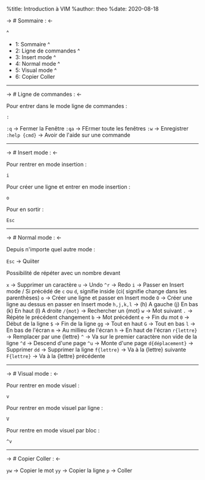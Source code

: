 %title: Introduction à VIM
%author: theo
%date: 2020-08-18

-> # Sommaire : <-

^
* 1: Sommaire
^
* 2: Ligne de commandes
^
* 3: Insert mode
^
* 4: Normal mode
^
* 5: Visual mode
^
* 6: Copier Coller

---

-> # Ligne de commandes : <-

Pour entrer dans le mode ligne de commandes :

`:`

`:q` -> Fermer la Fenêtre
`:qa` -> FErmer toute les fenêtres
`:w` -> Enregistrer
`:help {cmd}` -> Avoir de l'aide sur une commande

---

-> # Insert mode : <-

Pour rentrer en mode insertion :

`i`

Pour créer une ligne et entrer en mode insertion :

`o`

Pour en sortir :

`Esc`

---

-> # Normal mode : <-

Depuis n'importe quel autre mode :

`Esc` -> Quiiter

Possibilité de répéter avec un nombre devant

`x` -> Supprimer un caractère
`u` -> Undo
`^r` -> Redo
`i` -> Passer en Insert mode / Si précédé de `c` ou `d`, signifie inside (ci( signifie change dans les parenthèses)
`o` -> Créer une ligne et passer en Insert mode
`O` -> Créer une ligne au dessus en passer en Insert mode
`h,j,k,l` -> (h) A gauche (j) En bas (k) En haut (l) A droite
`/{mot}` -> Rechercher un {mot}
`w` -> Mot suivant
`.` -> Répète le précédent changement
`b` -> Mot précédent
`e` -> Fin du mot
`0` -> Début de la ligne
`$` -> Fin de la ligne
`gg` -> Tout en haut
`G` -> Tout en bas
`l` -> En bas de l'écran
`m` -> Au millieu de l'écran
`h` -> En haut de l'écran
`r{lettre}` -> Remplacer par une {lettre}
`^` -> Va sur le premier caractère non vide de la ligne
`^d` -> Descend d'une page
`^u` -> Monte d'une page
`d{déplacement}` -> Supprimer
`dd` -> Supprimer la ligne
`f{lettre}` -> Va à la \{lettre\} suivante
`F{lettre}` -> Va à la \{lettre\} précédente

---

-> # Visual mode : <-

Pour rentrer en mode visuel :

`v`

Pour rentrer en mode visuel par ligne :

`V`

Pour rentre en mode visuel par bloc :

`^v`

---

-> # Copier Coller : <-

`yw` -> Copier le mot
`yy` -> Copier la ligne
`p` -> Coller
